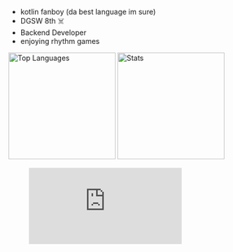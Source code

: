- kotlin fanboy (da best language im sure)
- DGSW 8th ☠️
- Backend Developer
- enjoying rhythm games

<p align=left><img src="https://github-readme-stats.vercel.app/api/top-langs/?username=jombidev&amp;theme=radical"
        alt="Top Languages" height="210px">
        <img src="https://github-readme-stats.vercel.app/api?username=jombidev&amp;show_icons=true&amp;theme=radical"
        alt="Stats" height="210px"></p>
<figure><embed src="https://wakatime.com/share/@d7baae8b-c0d3-497d-9baa-f6d8b2265087/c8c7483c-0dfe-48ea-8dba-afb6d8acc86f.svg"></embed></figure>
